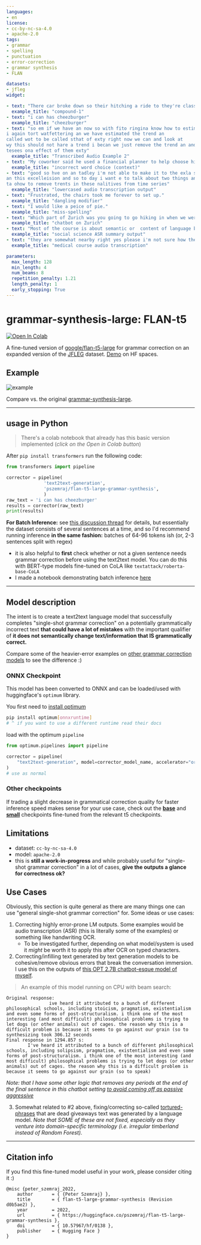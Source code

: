 ```yaml
---
languages:
- en
license: 
- cc-by-nc-sa-4.0
- apache-2.0
tags:
- grammar
- spelling
- punctuation
- error-correction
- grammar synthesis
- FLAN

datasets:
- jfleg
widget:

- text: "There car broke down so their hitching a ride to they're class."
  example_title: "compound-1"
- text: "i can has cheezburger"
  example_title: "cheezburger"
- text: "so em if we have an now so with fito ringina know how to estimate the tren given the ereafte mylite trend we can also em an estimate is nod s
i again tort watfettering an we have estimated the trend an
called wot to be called sthat of exty right now we can and look at
wy this should not hare a trend i becan we just remove the trend an and we can we now estimate
tesees ona effect of them exty"
  example_title: "Transcribed Audio Example 2"
- text: "My coworker said he used a financial planner to help choose his stocks so he wouldn't loose money."
  example_title: "incorrect word choice (context)"
- text: "good so hve on an tadley i'm not able to make it to the exla session on monday this week e which is why i am e recording pre recording
an this excelleision and so to day i want e to talk about two things and first of all em i wont em wene give a summary er about
ta ohow to remove trents in these nalitives from time series"
  example_title: "lowercased audio transcription output"
- text: "Frustrated, the chairs took me forever to set up."
  example_title: "dangling modifier"
- text: "I would like a peice of pie."
  example_title: "miss-spelling"
- text: "Which part of Zurich was you going to go hiking in when we were there for the first time together? ! ?"
  example_title: "chatbot on Zurich"
- text: "Most of the course is about semantic or  content of language but there are also interesting topics to be learned from the servicefeatures except statistics in characters in documents. At this point, Elvthos introduces himself as his native English speaker and goes on to say that if you continue to work on social scnce,"
  example_title: "social science ASR summary output"
- text: "they are somewhat nearby right yes please i'm not sure how the innish is tepen thut mayyouselect one that istatte lo variants in their property e ere interested and anyone basical e may be applyind reaching the browing approach were"
  example_title: "medical course audio transcription"

parameters:
  max_length: 128
  min_length: 4
  num_beams: 8
  repetition_penalty: 1.21
  length_penalty: 1
  early_stopping: True
---
```



# grammar-synthesis-large: FLAN-t5

 <a href="https://colab.research.google.com/gist/pszemraj/5dc89199a631a9c6cfd7e386011452a0/demo-flan-t5-large-grammar-synthesis.ipynb">
  <img src="https://colab.research.google.com/assets/colab-badge.svg" alt="Open In Colab"/>
</a>

A fine-tuned version of [google/flan-t5-large](https://huggingface.co/google/flan-t5-large) for grammar correction on an expanded version of the [JFLEG](https://paperswithcode.com/dataset/jfleg) dataset. [Demo](https://huggingface.co/spaces/pszemraj/FLAN-grammar-correction) on HF spaces.

## Example

![example](https://i.imgur.com/PIhrc7E.png)

Compare vs. the original [grammar-synthesis-large](https://huggingface.co/pszemraj/grammar-synthesis-large).

---

## usage in Python 

> There's a colab notebook that already has this basic version implemented (_click on the Open in Colab button_)

After `pip install transformers` run the following code:

```python
from transformers import pipeline

corrector = pipeline(
              'text2text-generation',
              'pszemraj/flan-t5-large-grammar-synthesis',
              )
raw_text = 'i can has cheezburger'
results = corrector(raw_text)
print(results)
```

**For Batch Inference:** see [this discussion thread](https://huggingface.co/pszemraj/flan-t5-large-grammar-synthesis/discussions/1) for details, but essentially the dataset consists of several sentences at a time, and so I'd recommend running inference **in the same fashion:** batches of 64-96 tokens ish (or, 2-3 sentences split with regex) 

- it is also helpful to **first** check whether or not a given sentence needs grammar correction before using the text2text model. You can do this with BERT-type models fine-tuned on CoLA like `textattack/roberta-base-CoLA`
- I made a notebook demonstrating batch inference [here](https://colab.research.google.com/gist/pszemraj/6e961b08970f98479511bb1e17cdb4f0/batch-grammar-check-correct-demo.ipynb)



---


## Model description

The intent is to create a text2text language model that successfully completes "single-shot grammar correction" on a potentially grammatically incorrect text **that could have a lot of mistakes** with the important qualifier of **it does not semantically change text/information that IS grammatically correct.**

Compare some of the heavier-error examples on [other grammar correction models](https://huggingface.co/models?dataset=dataset:jfleg) to see the difference :)

### ONNX Checkpoint

This model has been converted to ONNX and can be loaded/used with huggingface's `optimum` library.

You first need to [install optimum](https://huggingface.co/docs/optimum/installation)

```bash
pip install optimum[onnxruntime]
# ^ if you want to use a different runtime read their docs
```
load with the optimum `pipeline`

```python
from optimum.pipelines import pipeline

corrector = pipeline(
    "text2text-generation", model=corrector_model_name, accelerator="ort"
)
# use as normal
```

### Other checkpoints

If trading a slight decrease in grammatical correction quality for faster inference speed makes sense for your use case, check out the **[base](https://huggingface.co/pszemraj/grammar-synthesis-base)** and **[small](https://huggingface.co/pszemraj/grammar-synthesis-small)** checkpoints fine-tuned from the relevant t5 checkpoints. 

## Limitations

- dataset: `cc-by-nc-sa-4.0`
- model: `apache-2.0`
- this is **still a work-in-progress** and while probably useful for "single-shot grammar correction" in a lot of cases, **give the outputs a glance for correctness ok?**


## Use Cases

Obviously, this section is quite general as there are many things one can use "general single-shot grammar correction" for. Some ideas or use cases:

1. Correcting highly error-prone LM outputs. Some examples would be audio transcription (ASR) (this is literally some of the examples) or something like handwriting OCR. 
    - To be investigated further, depending on what model/system is used it _might_ be worth it to apply this after OCR on typed characters. 
2. Correcting/infilling text generated by text generation models to be cohesive/remove obvious errors that break the conversation immersion. I use this on the outputs of [this OPT 2.7B chatbot-esque model of myself](https://huggingface.co/pszemraj/opt-peter-2.7B).
  > An example of this model running on CPU with beam search:
  
```
Original response:
                ive heard it attributed to a bunch of different philosophical schools, including stoicism, pragmatism, existentialism and even some forms of post-structuralism. i think one of the most interesting (and most difficult) philosophical problems is trying to let dogs (or other animals) out of cages. the reason why this is a difficult problem is because it seems to go against our grain (so to
synthesizing took 306.12 seconds
Final response in 1294.857 s:
        I've heard it attributed to a bunch of different philosophical schools, including solipsism, pragmatism, existentialism and even some forms of post-structuralism. i think one of the most interesting (and most difficult) philosophical problems is trying to let dogs (or other animals) out of cages. the reason why this is a difficult problem is because it seems to go against our grain (so to speak)
```
  _Note: that I have some other logic that removes any periods at the end of the final sentence in this chatbot setting [to avoid coming off as passive aggressive](https://www.npr.org/2020/09/05/909969004/before-texting-your-kid-make-sure-to-double-check-your-punctuation)_
  
3. Somewhat related to #2 above, fixing/correcting so-called [tortured-phrases](https://arxiv.org/abs/2107.06751) that are dead giveaways text was generated by a language model. _Note that _SOME_ of these are not fixed, especially as they venture into domain-specific terminology (i.e. irregular timberland instead of Random Forest)._

---

## Citation info

If you find this fine-tuned model useful in your work, please consider citing it :)

```
@misc {peter_szemraj_2022,
	author       = { {Peter Szemraj} },
	title        = { flan-t5-large-grammar-synthesis (Revision d0b5ae2) },
	year         = 2022,
	url          = { https://huggingface.co/pszemraj/flan-t5-large-grammar-synthesis },
	doi          = { 10.57967/hf/0138 },
	publisher    = { Hugging Face }
}
```